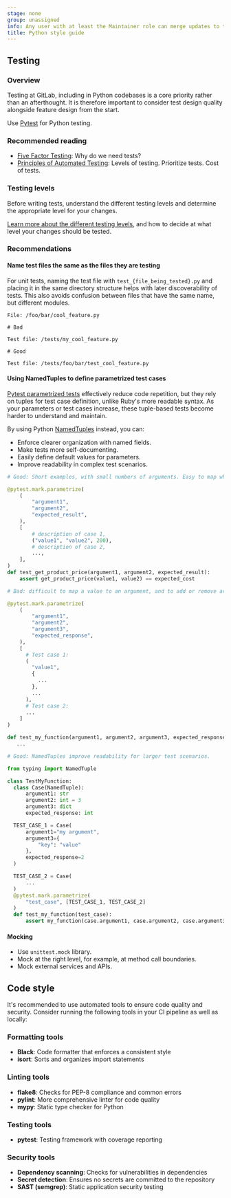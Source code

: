 ```yaml
---
stage: none
group: unassigned
info: Any user with at least the Maintainer role can merge updates to this content. For details, see https://docs.gitlab.com/development/development_processes/#development-guidelines-review.
title: Python style guide
---
```


## Testing

### Overview

Testing at GitLab, including in Python codebases is a core priority rather than an afterthought. It is therefore important to consider test design quality alongside feature design from the start.

Use [Pytest](https://docs.pytest.org/en/stable/) for Python testing.

### Recommended reading

- [Five Factor Testing](https://madeintandem.com/blog/five-factor-testing/): Why do we need tests?
- [Principles of Automated Testing](https://www.lihaoyi.com/post/PrinciplesofAutomatedTesting.html): Levels of testing. Prioritize tests. Cost of tests.

### Testing levels

Before writing tests, understand the different testing levels and determine the appropriate level for your changes.

[Learn more about the different testing levels](../testing_guide/testing_levels.md), and how to decide at what level your changes should be tested.

### Recommendations

#### Name test files the same as the files they are testing

For unit tests, naming the test file with `test_{file_being_tested}.py` and placing it in the same directory structure
helps with later discoverability of tests. This also avoids confusion between files that have the same name, but
different modules.

```shell
File: /foo/bar/cool_feature.py

# Bad

Test file: /tests/my_cool_feature.py

# Good

Test file: /tests/foo/bar/test_cool_feature.py
```

#### Using NamedTuples to define parametrized test cases

[Pytest parametrized tests](https://docs.pytest.org/en/stable/how-to/parametrize.html) effectively reduce code
repetition, but they rely on tuples for test case definition, unlike Ruby's more readable syntax. As your parameters or
test cases increase, these tuple-based tests become harder to understand and maintain.

By using Python [NamedTuples](https://docs.python.org/3/library/typing.html#typing.NamedTuple) instead, you can:

- Enforce clearer organization with named fields.
- Make tests more self-documenting.
- Easily define default values for parameters.
- Improve readability in complex test scenarios.

```python
# Good: Short examples, with small numbers of arguments. Easy to map what each value maps to each argument

@pytest.mark.parametrize(
    (
        "argument1",
        "argument2",
        "expected_result",
    ),
    [
        # description of case 1,
        ("value1", "value2", 200),
        # description of case 2,
        ...,
    ],
)
def test_get_product_price(argument1, argument2, expected_result):
    assert get_product_price(value1, value2) == expected_cost

# Bad: difficult to map a value to an argument, and to add or remove arguments when updating test cases

@pytest.mark.parametrize(
    (
        "argument1",
        "argument2",
        "argument3",
        "expected_response",
    ),
    [
      # Test case 1:
      (
        "value1",
        {
          ...
        },
        ...
      ),
      # Test case 2:
      ...
    ]
)

def test_my_function(argument1, argument2, argument3, expected_response):
   ...

# Good: NamedTuples improve readability for larger test scenarios.

from typing import NamedTuple

class TestMyFunction:
  class Case(NamedTuple):
      argument1: str
      argument2: int = 3
      argument3: dict
      expected_response: int

  TEST_CASE_1 = Case(
      argument1="my argument",
      argument3={
          "key": "value"
      },
      expected_response=2
  )

  TEST_CASE_2 = Case(
      ...
  )
  @pytest.mark.parametrize(
      "test_case", [TEST_CASE_1, TEST_CASE_2]
  )
  def test_my_function(test_case):
      assert my_function(case.argument1, case.argument2, case.argument3) == case.expected_response
```

#### Mocking

- Use `unittest.mock` library.
- Mock at the right level, for example, at method call boundaries.
- Mock external services and APIs.

## Code style

It's recommended to use automated tools to ensure code quality and security.
Consider running the following tools in your CI pipeline as well as locally:

### Formatting tools

- **Black**: Code formatter that enforces a consistent style
- **isort**: Sorts and organizes import statements

### Linting tools

- **flake8**: Checks for PEP-8 compliance and common errors
- **pylint**: More comprehensive linter for code quality
- **mypy**: Static type checker for Python

### Testing tools

- **pytest**: Testing framework with coverage reporting

### Security tools

- **Dependency scanning**: Checks for vulnerabilities in dependencies
- **Secret detection**: Ensures no secrets are committed to the repository
- **SAST (semgrep)**: Static application security testing
